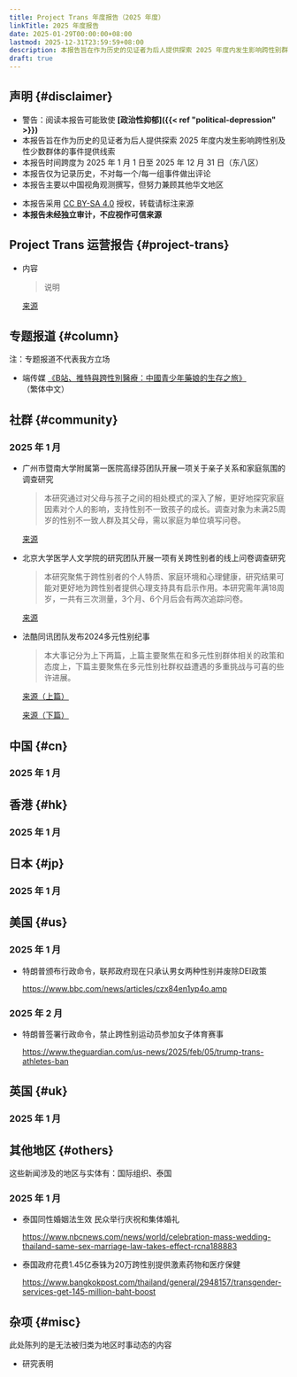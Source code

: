 ```yaml
---
title: Project Trans 年度报告（2025 年度）
linkTitle: 2025 年度报告
date: 2025-01-29T00:00:00+08:00
lastmod: 2025-12-31T23:59:59+08:00
description: 本报告旨在作为历史的见证者为后人提供探索 2025 年度内发生影响跨性别群体的事件提供线索
draft: true
---
```


## 声明 {#disclaimer}

- 警告：阅读本报告可能致使 **[政治性抑郁]({{< ref "political-depression" >}})**
- 本报告旨在作为历史的见证者为后人提供探索 2025 年度内发生影响跨性别及性少数群体的事件提供线索
- 本报告时间跨度为 2025 年 1 月 1 日至 2025 年 12 月 31 日（东八区）
- 本报告仅为记录历史，不对每一个/每一组事件做出评论
- 本报告主要以中国视角观测撰写，但努力兼顾其他华文地区
<!-- 本报告若存在事实性错误的情况，请联系 <admin@project-trans.org>-->
- 本报告采用 [CC BY-SA 4.0] 授权，转载请标注来源
- **本报告未经独立审计，不应视作可信来源**

[cc by-sa 4.0]: https://creativecommons.org/licenses/by-sa/4.0/deed.zh

## Project Trans 运营报告 {#project-trans}

- 内容
  > 说明

  [来源](link)

## 专题报道 {#column}

注：专题报道不代表我方立场

- 端传媒 [《B站、推特與跨性別醫療：中國青少年藥娘的生存之旅》](https://theinitium.com/article/https-theinitium-com-zh-hans-article-20250203-mainland-virtual-communities-underage-transgender)（繁体中文）

## 社群 {#community}

### 2025 年 1 月

- 广州市暨南大学附属第一医院高绿芬团队开展一项关于亲子关系和家庭氛围的调查研究
  > 本研究通过对父母与孩子之间的相处模式的深入了解，更好地探究家庭因素对个人的影响，支持性别不一致孩子的成长。调查对象为未满25周岁的性别不一致人群及其父母，需以家庭为单位填写问卷。

  [来源](https://mp.weixin.qq.com/s/fiTYewxaC1lsde0d22pUtA)

- 北京大学医学人文学院的研究团队开展一项有关跨性别者的线上问卷调查研究
  > 本研究聚焦于跨性别者的个人特质、家庭环境和心理健康，研究结果可能对更好地为跨性别者提供心理支持具有启示作用。本研究需年满18周岁，一共有三次测量，3个月、6个月后会有两次追踪问卷。

  [来源](https://mp.weixin.qq.com/s/IkBACeQAbEITmabv9ZXezg)

- 法酷同讯团队发布2024多元性别纪事
  > 本大事记分为上下两篇，上篇主要聚焦在和多元性别群体相关的政策和态度上，下篇主要聚焦在多元性别社群权益遭遇的多重挑战与可喜的些许进展。

  [来源（上篇）](https://mp.weixin.qq.com/s/Gke0rXjb55IcX9YASvaj_Q)

  [来源（下篇）](https://mp.weixin.qq.com/s/41q_EeH64okf0VGavNtPAg)

## 中国 {#cn}

### 2025 年 1 月

## 香港 {#hk}

### 2025 年 1 月

## 日本 {#jp}

### 2025 年 1 月

## 美国 {#us}

### 2025 年 1 月

- 特朗普颁布行政命令，联邦政府现在只承认男女两种性别并废除DEI政策

  <https://www.bbc.com/news/articles/czx84en1yp4o.amp>

### 2025 年 2 月

- 特朗普签署行政命令，禁止跨性别运动员参加女子体育赛事

  <https://www.theguardian.com/us-news/2025/feb/05/trump-trans-athletes-ban>

## 英国 {#uk}

### 2025 年 1 月

## 其他地区 {#others}

这些新闻涉及的地区与实体有：国际组织、泰国

### 2025 年 1 月

- 泰国同性婚姻法生效 民众举行庆祝和集体婚礼

  <https://www.nbcnews.com/news/world/celebration-mass-wedding-thailand-same-sex-marriage-law-takes-effect-rcna188883>

- 泰国政府花费1.45亿泰铢为20万跨性别提供激素药物和医疗保健

  <https://www.bangkokpost.com/thailand/general/2948157/transgender-services-get-145-million-baht-boost>

## 杂项 {#misc}

此处陈列的是无法被归类为地区时事动态的内容

- 研究表明

  <link>
